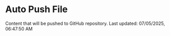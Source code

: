 # Auto Push File

Content that will be pushed to GitHub repository.
Last updated: 07/05/2025, 06:47:50 AM